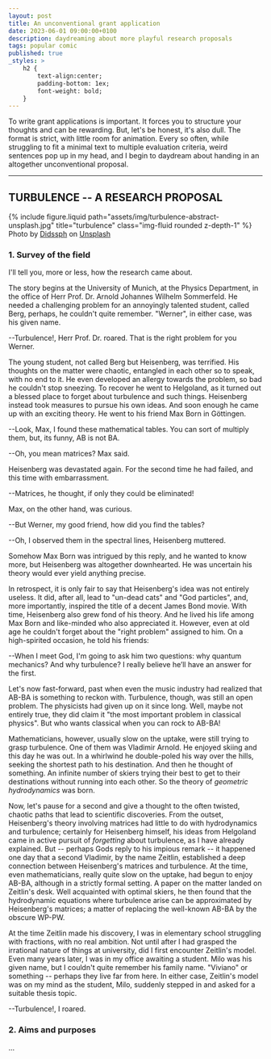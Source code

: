 ```yaml
---
layout: post
title: An unconventional grant application 
date: 2023-06-01 09:00:00+0100
description: daydreaming about more playful research proposals
tags: popular comic
published: true
_styles: >
    h2 {
        text-align:center;
        padding-bottom: 1ex;
        font-weight: bold;
    }
---
```


To write grant applications is important. It forces you to structure your thoughts and can be rewarding.
But, let's be honest, it's also dull. The format is strict, with little room for animation.
Every so often, while struggling to fit a minimal text to multiple evaluation criteria, weird sentences pop up in my head, and I begin to daydream about handing in an altogether unconventional proposal.

<hr>

## TURBULENCE -- A RESEARCH PROPOSAL

<div class="row justify-content-center">
    <div class="col-12">
        {% include figure.liquid path="assets/img/turbulence-abstract-unsplash.jpg" title="turbulence" class="img-fluid rounded z-depth-1" %}
    </div>
</div>

<div class="caption">
Photo by <a href="https://unsplash.com/@didsss?utm_source=unsplash&utm_medium=referral&utm_content=creditCopyText">Didssph</a> on <a href="https://unsplash.com/s/photos/turbulence?utm_source=unsplash&utm_medium=referral&utm_content=creditCopyText">Unsplash</a>
</div>


### 1. Survey of the field

I'll tell you, more or less, how the research came about.
<!-- I'm going to tell a story. It's not an altogether accurate story, but I hope it is a good one.  -->
The story begins at the University of Munich, at the Physics Department, in the office of Herr Prof. Dr. Arnold Johannes Wilhelm Sommerfeld. He needed a challenging problem for an annoyingly talented student, called Berg, perhaps, he couldn't quite remember. "Werner", in either case, was his given name.

--Turbulence!, Herr Prof. Dr. roared. That is the right problem for you Werner.

The young student, not called Berg but Heisenberg, was terrified. His thoughts on the matter were chaotic, entangled in each other so to speak, with no end to it. He even developed an allergy towards the problem, so bad he couldn't stop sneezing. To recover he went to Helgoland, as it turned out a blessed place to forget about turbulence and such things. Heisenberg instead took measures to pursue his own ideas. And soon enough he came up with an exciting theory. He went to his friend Max Born in Göttingen.

--Look, Max, I found these mathematical tables. You can sort of multiply them, but, its funny, AB is not BA.

--Oh, you mean matrices? Max said.

Heisenberg was devastated again. For the second time he had failed, and this time with embarrassment. 

--Matrices, he thought, if only they could be eliminated!

Max, on the other hand, was curious.

--But Werner, my good friend, how did you find the tables?

--Oh, I observed them in the spectral lines, Heisenberg muttered. 

Somehow Max Born was intrigued by this reply, and he wanted to know more, but Heisenberg was altogether downhearted. He was uncertain his theory would ever yield anything precise.

In retrospect, it is only fair to say that Heisenberg's idea was not entirely useless. It did, after all, lead to "un-dead cats" and "God particles", and, more importantly, inspired the title of a decent James Bond movie. With time, Heisenberg also grew fond of his theory. And he lived his life among Max Born and like-minded who also appreciated it. However, even at old age he couldn't forget about the "right problem" assigned to him. On a high-spirited occasion, he told his friends:

--When I meet God, I'm going to ask him two questions: why quantum mechanics? And why turbulence? I really believe he’ll have an answer for the first.

Let's now fast-forward, past when even the music industry had realized that AB-BA is something to reckon with. Turbulence, though, was still an open problem. The physicists had given up on it since long. Well, maybe not entirely true, they did claim it "the most important problem in classical physics". But who wants classical when you can rock to AB-BA! 

Mathematicians, however, usually slow on the uptake, were still trying to grasp turbulence. One of them was Vladimir Arnold. He enjoyed skiing and this day he was out. In a whirlwind he double-poled his way over the hills, seeking the shortest path to his destination. And then he thought of something. An infinite number of skiers trying their best to get to their destinations without running into each other. So the theory of *geometric hydrodynamics* was born. 

Now, let's pause for a second and give a thought to the often twisted, chaotic paths that lead to scientific discoveries.
From the outset, Heisenberg's theory involving matrices had little to do with hydrodynamics and turbulence; certainly for Heisenberg himself, his ideas from Helgoland came in active pursuit of *forgetting* about turbulence, as I have already explained.
But -- perhaps Gods reply to his impious remark -- it happened one day that a second Vladimir, by the name Zeitlin, established a deep connection between Heisenberg's matrices and turbulence. 
At the time, even mathematicians, really quite slow on the uptake, had begun to enjoy AB-BA, although in a strictly formal setting. A paper on the matter landed on Zeitlin's desk. Well acquainted with optimal skiers, he then found that the hydrodynamic equations where turbulence arise can be approximated by Heisenberg's matrices; a matter of replacing the well-known AB-BA by the obscure WP-PW.

At the time Zeitlin made his discovery, I was in elementary school struggling with fractions, with no real ambition. Not until after I had grasped the irrational nature of things at university, did I first encounter Zeitlin's model. Even many years later, I was in my office awaiting a student. Milo was his given name, but I couldn't quite remember his family name. "Viviano" or something -- perhaps they live far from here. In either case, Zeitlin's model was on my mind as the student, Milo, suddenly stepped in and asked for a suitable thesis topic.

--Turbulence!, I roared.

### 2. Aims and purposes

...